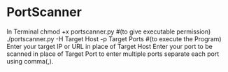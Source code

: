 # PortScanner
In Terminal
chmod +x portscanner.py #(to give executable permission)
./portscanner.py -H Target Host -p Target Ports #(to execute the Program)
Enter your target IP or URL in place of Target Host 
Enter your port to be scanned in place of Target Port to enter multiple ports separate each port using comma(,).
